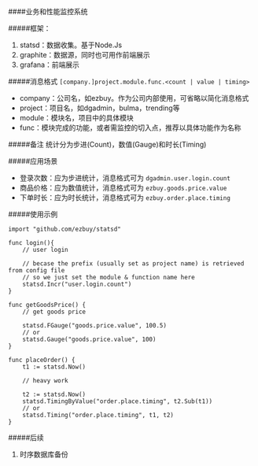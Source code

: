 ####业务和性能监控系统

#####框架：
1. statsd：数据收集。基于Node.Js
2. graphite：数据源，同时也可用作前端展示
3. grafana：前端展示

#####消息格式
`[company.]project.module.func.<count | value | timing>`

* company：公司名，如ezbuy。作为公司内部使用，可省略以简化消息格式
* project：项目名，如dgadmin，bulma，trending等
* module：模块名，项目中的具体模块
* func：模块完成的功能，或者需监控的切入点，推荐以具体功能作为名称

#####备注
统计分为步进(Count)，数值(Gauge)和时长(Timing)

#####应用场景
* 登录次数：应为步进统计，消息格式可为 `dgadmin.user.login.count`
* 商品价格：应为数值统计，消息格式可为 `ezbuy.goods.price.value`
* 下单时长：应为时长统计，消息格式可为 `ezbuy.order.place.timing`

#####使用示例

	import "github.com/ezbuy/statsd"

	func login(){
		// user login

		// becase the prefix (usually set as project name) is retrieved from config file
		// so we just set the module & function name here
		statsd.Incr("user.login.count")
	}

	func getGoodsPrice() {
		// get goods price

		statsd.FGauge("goods.price.value", 100.5)
		// or
		statsd.Gauge("goods.price.value", 100)
	}

	func placeOrder() {
		t1 := statsd.Now()

		// heavy work

		t2 := statsd.Now()
		statsd.TimingByValue("order.place.timing", t2.Sub(t1))
		// or
		statsd.Timing("order.place.timing", t1, t2)
	}

#####后续
1. 时序数据库备份